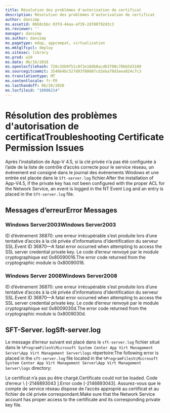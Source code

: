 ```yaml
---
title: Résolution des problèmes d'autorisation de certificat
description: Résolution des problèmes d'autorisation de certificat
author: dansimp
ms.assetid: 06b8cbbc-93fd-44aa-af39-2d780792d3c3
ms.reviewer: ''
manager: dansimp
ms.author: dansimp
ms.pagetype: mdop, appcompat, virtualization
ms.mktglfcycl: deploy
ms.sitesec: library
ms.prod: w10
ms.date: 06/16/2016
ms.openlocfilehash: 728c35b9f51c8f2e18db8acd63708c70bb5d3100
ms.sourcegitcommit: 354664bc527d93f80687cd2eba70d1eea024c7c3
ms.translationtype: MT
ms.contentlocale: fr-FR
ms.lasthandoff: 06/26/2020
ms.locfileid: "10806214"
---
```

# <span data-ttu-id="10850-103">Résolution des problèmes d'autorisation de certificat</span><span class="sxs-lookup"><span data-stu-id="10850-103">Troubleshooting Certificate Permission Issues</span></span>


<span data-ttu-id="10850-104">Après l’installation de App-V 4.5, si la clé privée n’a pas été configurée à l’aide de la liste de contrôle d’accès correcte pour le service réseau, un événement est consigné dans le journal des événements Windows et une entrée est placée dans le `Sft-server.log` fichier.</span><span class="sxs-lookup"><span data-stu-id="10850-104">After the installation of App-V4.5, if the private key has not been configured with the proper ACL for the Network Service, an event is logged in the NT Event Log and an entry is placed in the `Sft-server.log` file.</span></span>

## <span data-ttu-id="10850-105">Messages d’erreur</span><span class="sxs-lookup"><span data-stu-id="10850-105">Error Messages</span></span>


### <span data-ttu-id="10850-106">Windows Server2003</span><span class="sxs-lookup"><span data-stu-id="10850-106">Windows Server2003</span></span>

<span data-ttu-id="10850-107">ID d’événement 36870: une erreur irrécupérable s’est produite lors d’une tentative d’accès à la clé privée d’informations d’identification du serveur SSL.</span><span class="sxs-lookup"><span data-stu-id="10850-107">Event ID 36870—A fatal error occurred when attempting to access the SSL server credential private key.</span></span> <span data-ttu-id="10850-108">Le code d’erreur renvoyé par le module cryptographique est 0x80090016.</span><span class="sxs-lookup"><span data-stu-id="10850-108">The error code returned from the cryptographic module is 0x80090016.</span></span>

### <span data-ttu-id="10850-109">Windows Server 2008</span><span class="sxs-lookup"><span data-stu-id="10850-109">Windows Server2008</span></span>

<span data-ttu-id="10850-110">ID d’événement 36870: une erreur irrécupérable s’est produite lors d’une tentative d’accès à la clé privée d’informations d’identification du serveur SSL.</span><span class="sxs-lookup"><span data-stu-id="10850-110">Event ID 36870—A fatal error occurred when attempting to access the SSL server credential private key.</span></span> <span data-ttu-id="10850-111">Le code d’erreur renvoyé par le module cryptographique est 0x8009030d.</span><span class="sxs-lookup"><span data-stu-id="10850-111">The error code returned from the cryptographic module is 0x8009030d.</span></span>

## <span data-ttu-id="10850-112">SFT-Server. log</span><span class="sxs-lookup"><span data-stu-id="10850-112">Sft-server.log</span></span>


<span data-ttu-id="10850-113">Le message d’erreur suivant est placé dans le `sft-server.log` fichier situé dans le `%ProgramFiles%\Microsoft System Center App Virt Management Server\App Virt Management Server\logs` répertoire:</span><span class="sxs-lookup"><span data-stu-id="10850-113">The following error is placed in the `sft-server.log` file located in the `%ProgramFiles%\Microsoft System Center App Virt Management Server\App Virt Management Server\logs` directory:</span></span>

<span data-ttu-id="10850-114">Le certificat n’a pas pu être chargé.</span><span class="sxs-lookup"><span data-stu-id="10850-114">Certificate could not be loaded.</span></span> <span data-ttu-id="10850-115">Code d’erreur \ [-2146893043 \].</span><span class="sxs-lookup"><span data-stu-id="10850-115">Error code \[-2146893043\].</span></span> <span data-ttu-id="10850-116">Assurez-vous que le compte de service réseau dispose de l’accès approprié au certificat et au fichier de clé privée correspondant.</span><span class="sxs-lookup"><span data-stu-id="10850-116">Make sure that the Network Service account has proper access to the certificate and its corresponding private key file.</span></span>

 

 





